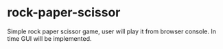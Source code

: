 # rock-paper-scissor
Simple rock paper scissor game, user will play it from browser console. In time GUI will be implemented.
